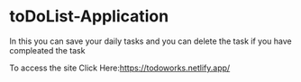 # toDoList-Application
In this you can save your daily tasks and you can delete the task if you have compleated the task

To access the site Click Here:https://todoworks.netlify.app/
